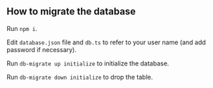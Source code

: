 ## How to migrate the database

Run `npm i`.

Edit `database.json` file and `db.ts` to refer to your user name (and add password if necessary).

Run `db-migrate up initialize` to initialize the database.

Run `db-migrate down initialize` to drop the table.
